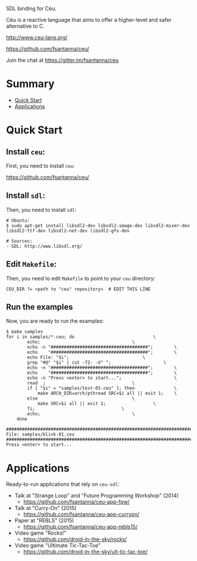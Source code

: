 SDL binding for Céu.

Céu is a reactive language that aims to offer a higher-level and safer 
alternative to C.

http://www.ceu-lang.org/

https://github.com/fsantanna/ceu/

Join the chat at https://gitter.im/fsantanna/ceu

# Summary

* [Quick Start](#quick-start)
* [Applications](#applications)

# Quick Start

## Install `ceu`:

First, you need to install `ceu`:

https://github.com/fsantanna/ceu/

## Install `sdl`:

Then, you need to install `sdl`:

```
# Ubuntu:
$ sudo apt-get install libsdl2-dev libsdl2-image-dev libsdl2-mixer-dev libsdl2-ttf-dev libsdl2-net-dev libsdl2-gfx-dev

# Sources:
- SDL: http://www.libsdl.org/
```

## Edit `Makefile`:

Then, you need to edit `Makefile` to point to your `ceu` directory:

```
CEU_DIR ?= <path to "ceu" repository>  # EDIT THIS LINE
```

## Run the examples

Now, you are ready to run the examples:

```
$ make samples
for i in samples/*.ceu; do								\
		echo;									\
		echo -n "#####################################";		\
		echo    "#####################################";		\
		echo File: "$i";							\
		grep "#@" "$i" | cut -f2- -d" ";					\
		echo -n "#####################################";		\
		echo    "#####################################";		\
		echo -n "Press <enter> to start...";					\
		read _;									\
		if [ "$i" = "samples/test-03.ceu" ]; then				\
			make ARCH_DIR=arch/pthread SRC=$i all || exit 1;	\
		else									\
			make SRC=$i all || exit 1;					\
		fi;									\
		echo;									\
	done

##########################################################################
File: samples/blink-01.ceu
##########################################################################
Press <enter> to start...
```

# Applications

Ready-to-run applications that rely on `ceu-sdl`:

* Talk at "Strange Loop" and "Future Programming Workshop" (2014)
    * https://github.com/fsantanna/ceu-app-fpw/
* Talk at "Curry-On" (2015)
    * https://github.com/fsantanna/ceu-app-curryon/
* Paper at "REBLS" (2015)
    * https://github.com/fsantanna/ceu-app-rebls15/
* Video game "Rocks!"
    * https://github.com/droid-in-the-sky/rocks/
* Video game "Ultimate Tic-Tac-Toe"
    * https://github.com/droid-in-the-sky/ult-tic-tac-toe/
